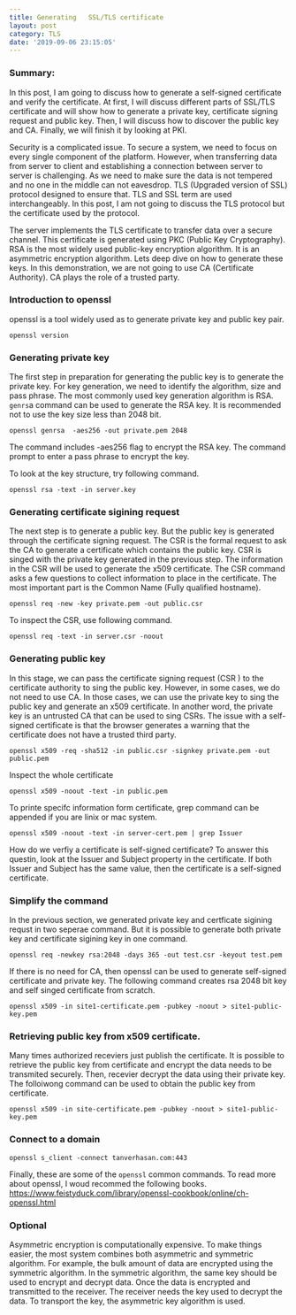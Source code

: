 ```yaml
---
title: Generating   SSL/TLS certificate
layout: post
category: TLS
date: '2019-09-06 23:15:05'
---
```


### Summary:

In this post, I am going to discuss how to generate a self-signed certificate and verify the certificate. At first, I will discuss different parts of SSL/TLS certificate and will show how to generate a private key, certificate signing request and public key. Then, I will discuss how to discover the public key and CA. Finally, we will finish it by looking at PKI. 


Security is a complicated issue. To secure a system, we need to focus on every single component of the platform. However, when transferring data from server to client and establishing a connection between server to server is challenging. As we need to make sure the data is not tempered and no one in the middle can not eavesdrop. TLS (Upgraded version of SSL) protocol designed to ensure that. TLS and SSL term are used interchangeably.  In this post, I am not going to discuss the TLS protocol but the certificate used by the protocol. 


The server implements the TLS certificate to transfer data over a secure channel.  This certificate is generated using PKC (Public Key Cryptography). RSA is the most widely used public-key encryption algorithm. It is an asymmetric encryption algorithm.   Lets deep dive on how to generate these keys. In this demonstration, we are not going to use CA (Certificate Authority). CA plays the role of a trusted party. 





### Introduction to  openssl 

openssl is a tool widely used as  to generate private key and public key pair. 

```
openssl version
```

### Generating private key

The first step in preparation for generating the public key is to generate the private key. For key generation, we need to identify the algorithm, size and pass phrase. The most commonly used key generation algorithm is RSA.  `genrs`a command can be used to generate the RSA key. It is recommended not to use the key size less than 2048 bit. 

```
openssl genrsa  -aes256 -out private.pem 2048
```

The command includes -aes256 flag to encrypt the RSA key. The command prompt to enter a pass phrase to encrypt the key.

To look at the key structure, try following command. 

```
openssl rsa -text -in server.key
```

### Generating certificate sigining request

The next step is to generate a public key. But the public key is generated through the certificate signing request. The CSR is the formal request to ask the CA to generate a certificate which contains the public key. CSR is singed with the private key generated in the previous step. The information in the CSR will be used to generate the x509 certificate. The CSR command asks a few questions to collect information to place in the certificate. The most important part is the Common Name (Fully qualified hostname).

```
openssl req -new -key private.pem -out public.csr
```

To inspect the CSR, use following command. 

```
openssl req -text -in server.csr -noout

```

### Generating public key

In this stage, we can pass the certificate signing request (CSR ) to the certificate authority to sing the public key.  However, in some cases, we do not need to use CA. In those cases, we can use the private key to sing the public key and generate an x509 certificate.  In another word, the private key is an untrusted CA that can be used to sing CSRs. The issue with a self-signed certificate is that the browser generates a warning that the certificate does not have a trusted third party. 

```
openssl x509 -req -sha512 -in public.csr -signkey private.pem -out public.pem
```

Inspect the whole certificate

```
openssl x509 -noout -text -in public.pem

```

To printe specifc information form certificate, grep command can be appended if you are linix or mac system. 

```
openssl x509 -noout -text -in server-cert.pem | grep Issuer

```

How do we verfiy a certificate is self-signed certificate? To answer this questin, look at the Issuer and Subject property in the certificate. If both Issuer and Subject has the same value, then the certificate is a self-signed certificate. 


### Simplify the command 

In the previous section, we generated private key and certficate sigining requst in two seperae command. But it is possible to generate both private key and certificate sigining key in one command. 

```
openssl req -newkey rsa:2048 -days 365 -out test.csr -keyout test.pem

```

If there is no need for CA, then openssl can be used to generate self-signed certificate and private key. The following command creates rsa 2048 bit key and self singed certificate from scratch. 

```
openssl x509 -in site1-certificate.pem -pubkey -noout > site1-public-key.pem
```

### Retrieving public key from x509 certificate. 

Many times authorized receviers just publish the certificate. It is possible to retrieve the public key from certificate and encrypt the data needs to be transmited securely. Then, recevier decrypt the data using their private key. The folloiwong command can be used to obtain the public key from certificate. 

```
openssl x509 -in site-certificate.pem -pubkey -noout > site1-public-key.pem
```


### Connect to a domain


```
openssl s_client -connect tanverhasan.com:443
```

Finally, these are some of the `openssl` common commands. To read more about openssl, I woud recommed the following books. 
https://www.feistyduck.com/library/openssl-cookbook/online/ch-openssl.html


### Optional

Asymmetric encryption is computationally expensive. To make things easier, the most system combines both asymmetric and symmetric algorithm. For example, the bulk amount of data are encrypted using the symmetric algorithm. In the symmetric algorithm, the same key should be used to encrypt and decrypt data. Once the data is encrypted and transmitted to the receiver. The receiver needs the key used to decrypt the data. To transport the key, the asymmetric key algorithm is used.
